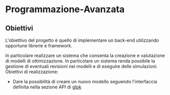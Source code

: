 # Programmazione-Avanzata

## Obiettivi
L'obiettivo del progetto è quello di implementare un back-end utilizzando opportune librerie e framework.

In particolare realizzare un sistema che consenta la creazione e valutazione di modelli di ottimizzazione. In particolare un sistema renda possibile la gestione di eventuali revisioni nei modelli e di eseguire delle simulazioni. Obiettivi di realizzazione: 
* Dare la possibilità di creare un nuovo modello seguendo l'interfaccia definita nella sezione API di [glpk](https://github.com/jvail/glpk.js)
